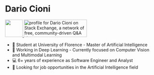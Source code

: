 # Dario Cioni

<a href="https://www.linkedin.com/in/dario-cioni/">
  <img src="https://img.shields.io/badge/LinkedIn-0077B5?style=for-the-badge&logo=linkedin&logoColor=white" height="58">
</a>

<a href="https://stackexchange.com/users/23931790/dario-cioni">
  <img src="https://stackexchange.com/users/flair/23931790.png" width="208" height="58" alt="profile for Dario Cioni on Stack Exchange, a network of free, community-driven Q&amp;A sites" title="profile for Dario Cioni on Stack Exchange, a network of free, community-driven Q&amp;A sites" />
</a>

* 📖 Student at University of Florence - Master of Artificial Intelligence
* 🤖 Working in Deep Learning - Currently focused on Computer Vision and Multimodal Learning
* 💻 6+ years of experience as Software Engineer and Analyst
* 🔭 Looking for job opportunities in the Artificial Intelligence field